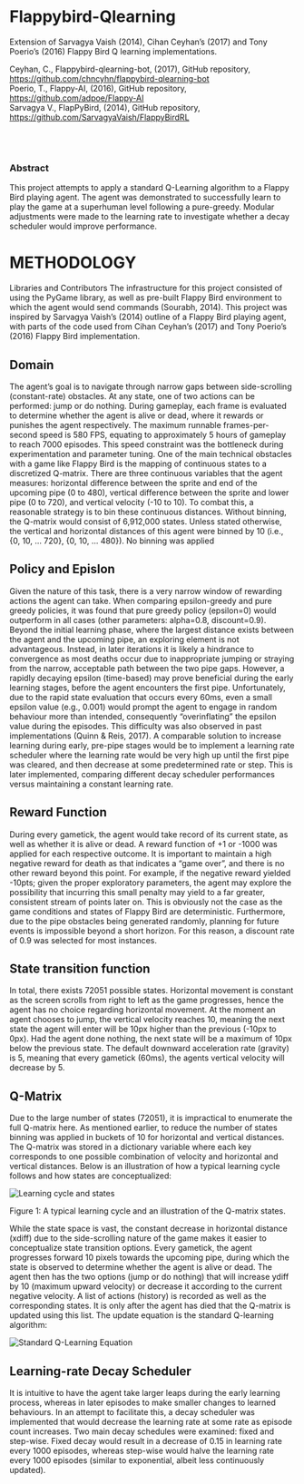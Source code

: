 # Flappybird-Qlearning
Extension of Sarvagya Vaish (2014), Cihan Ceyhan’s (2017) and Tony Poerio’s (2016) Flappy Bird Q learning implementations. 

Ceyhan, C., Flappybird-qlearning-bot, (2017), GitHub repository, https://github.com/chncyhn/flappybird-qlearning-bot<br />
Poerio, T., Flappy-AI, (2016), GitHub repository, https://github.com/adpoe/Flappy-AI<br />
Sarvagya V., FlapPyBird, (2014), GitHub repository, https://github.com/SarvagyaVaish/FlappyBirdRL

<br />
<br />


### Abstract
This project attempts to apply a standard Q-Learning algorithm to a Flappy Bird playing agent. 
The agent was demonstrated to successfully learn to play the game at a superhuman level following a pure-greedy. 
Modular adjustments were made to the learning rate to investigate whether a decay scheduler would improve performance.


# METHODOLOGY
Libraries and Contributors
The infrastructure for this project consisted of using the PyGame library, as well as pre-built Flappy Bird environment to which the agent would send commands (Sourabh, 2014). This project was inspired by Sarvagya Vaish’s (2014) outline of a Flappy Bird playing agent, with parts of the code used from Cihan Ceyhan’s (2017) and Tony Poerio’s (2016) Flappy Bird implementation. 

## Domain
The agent’s goal is to navigate through narrow gaps between side-scrolling (constant-rate) obstacles. At any state, one of two actions can be performed: jump or do nothing. During gameplay, each frame is evaluated to determine whether the agent is alive or dead, where it rewards or punishes the agent respectively. The maximum runnable frames-per-second speed is 580 FPS, equating to approximately 5 hours of gameplay to reach 7000 episodes. This speed constraint was the bottleneck during experimentation and parameter tuning.
One of the main technical obstacles with a game like Flappy Bird is the mapping of continuous states to a discretized Q-matrix. There are three continuous variables that the agent measures: horizontal difference between the sprite and end of the upcoming pipe (0 to 480), vertical difference between the sprite and lower pipe (0 to 720), and vertical velocity (-10 to 10). To combat this, a reasonable strategy is to bin these continuous distances. Without binning, the Q-matrix would consist of 6,912,000 states. Unless stated otherwise, the vertical and horizontal distances of this agent were binned by 10 (i.e., {0, 10, … 720}, {0, 10, … 480}). No binning was applied

## Policy and Epislon

Given the nature of this task, there is a very narrow window of rewarding actions the agent can take. When comparing epsilon-greedy and pure greedy policies, it was found that pure greedy policy (epsilon=0) would outperform in all cases (other parameters: alpha=0.8, discount=0.9).
Beyond the initial learning phase, where the largest distance exists between the agent and the upcoming pipe, an exploring element is not advantageous. Instead, in later iterations it is likely a hindrance to convergence as most deaths occur due to inappropriate jumping or straying from the narrow, acceptable path between the two pipe gaps. However, a rapidly decaying epsilon (time-based) may prove beneficial during the early learning stages, before the agent encounters the first pipe. Unfortunately, due to the rapid state evaluation that occurs every 60ms, even a small epsilon value (e.g., 0.001) would prompt the agent to engage in random behaviour more than intended, consequently “overinflating” the epsilon value during the episodes. This difficulty was also observed in past implementations (Quinn & Reis, 2017).
A comparable solution to increase learning during early, pre-pipe stages would be to implement a learning rate scheduler where the learning rate would be very high up until the first pipe was cleared, and then decrease at some predetermined rate or step. This is later implemented, comparing different decay scheduler performances versus maintaining a constant learning rate.

## Reward Function
During every gametick, the agent would take record of its current state, as well as whether it is alive or dead. A reward function of +1 or -1000 was applied for each respective outcome. It is important to maintain a high negative reward for death as that indicates a “game over”, and there is no other reward beyond this point. For example, if the negative reward yielded -10pts; given the proper exploratory parameters, the agent may explore the possibility that incurring this small penalty may yield to a far greater, consistent stream of points later on. This is obviously not the case as the game conditions and states of Flappy Bird are deterministic.
Furthermore, due to the pipe obstacles being generated randomly, planning for future events is impossible beyond a short horizon. For this reason, a discount rate of 0.9 was selected for most instances.

## State transition function
In total, there exists 72051 possible states. Horizontal movement is constant as the screen scrolls from right to left as the game progresses, hence the agent has no choice regarding horizontal movement. At the moment an agent chooses to jump, the vertical velocity reaches 10, meaning the next state the agent will enter will be 10px higher than the previous (-10px to 0px). Had the agent done nothing, the next state will be a maximum of 10px below the previous state. The default downward acceleration rate (gravity) is 5, meaning that every gametick (60ms), the agents vertical velocity will decrease by 5.

## Q-Matrix
Due to the large number of states (72051), it is impractical to enumerate the full Q-matrix here. As mentioned earlier, to reduce the number of states binning was applied in buckets of 10 for horizontal and vertical distances. The Q-matrix was stored in a dictionary variable where each key corresponds to one possible combination of velocity and horizontal and vertical distances. Below is an illustration of how a typical learning cycle follows and how states are conceptualized:

![Learning cycle and states](https://imgur.com/EFFKJlH.jpg)

Figure 1: A typical learning cycle and an illustration of the Q-matrix states. <br />



While the state space is vast, the constant decrease in horizontal distance (xdiff) due to the side-scrolling nature of the game makes it easier to conceptualize state transition options. Every gametick, the agent progresses forward 10 pixels towards the upcoming pipe, during which the state is observed to determine whether the agent is alive or dead. The agent then has the two options (jump or do nothing) that will increase ydiff by 10 (maximum upward velocity) or decrease it according to the current negative velocity. A list of actions (history) is recorded as well as the corresponding states. It is only after the agent has died that the Q-matrix is updated using this list. The update equation is the standard Q-learning algorithm:


![Standard Q-Learning Equation](https://imgur.com/fgt2Pgr.jpg)


## Learning-rate Decay Scheduler
It is intuitive to have the agent take larger leaps during the early learning process, whereas in later episodes to make smaller changes to learned behaviours. In an attempt to facilitate this, a decay scheduler was implemented that would decrease the learning rate at some rate as episode count increases. Two main decay schedules were examined: fixed and step-wise. Fixed decay would result in a decrease of 0.15 in learning rate every 1000 episodes, whereas step-wise would halve the learning rate every 1000 episodes (similar to exponential, albeit less continuously updated).
